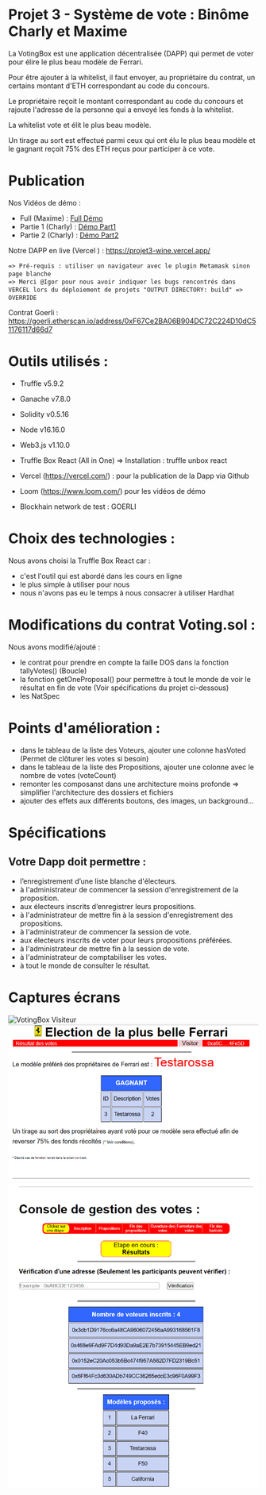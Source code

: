 # Projet 3 - Système de vote : Binôme Charly et Maxime

La VotingBox est une application décentralisée (DAPP) qui permet de voter pour élire le plus beau modèle de Ferrari.

Pour être ajouter à la whitelist, il faut envoyer, au propriétaire du contrat, un certains montant d'ETH correspondant au code du concours.

Le propriétaire reçoit le montant correspondant au code du concours et rajoute l'adresse de la personne qui a envoyé les fonds à la whitelist.

La whitelist vote et élit le plus beau modèle.

Un tirage au sort est effectué parmi ceux qui ont élu le plus beau modèle et le gagnant reçoit 75% des ETH reçus pour participer à ce vote.

# Publication

Nos Vidéos de démo :
- Full (Maxime) : [Full Démo](https://www.loom.com/share/ec24a62f6f3f44208c2a376726ce11b9?sid=d05e3338-d264-4e2c-809a-f9a053eb3792)
- Partie 1 (Charly) : [Démo Part1](https://www.loom.com/share/d59dab984b0a4e82a6a8c95d7b6c1a0b?sid=b7c8901e-a25b-4d3f-b81d-a04ef4ba8de4)
- Partie 2 (Charly) : [Démo Part2](https://www.loom.com/share/a42ec549b1bf4706ac03181f12360272?sid=8f7b9672-6dd4-4131-8108-0756ff9da10f)

Notre DAPP en live (Vercel ) : https://projet3-wine.vercel.app/

    => Pré-requis : utiliser un navigateur avec le plugin Metamask sinon page blanche
    => Merci @Igor pour nous avoir indiquer les bugs rencontrés dans VERCEL lors du déploiement de projets "OUTPUT DIRECTORY: build" => OVERRIDE

Contrat Goerli : https://goerli.etherscan.io/address/0xF67Ce2BA06B904DC72C224D10dC51176117d66d7

# Outils utilisés : 

* Truffle v5.9.2
* Ganache v7.8.0
* Solidity v0.5.16
* Node v16.16.0
* Web3.js v1.10.0
* Truffle Box React (All in One) => Installation : truffle unbox react

 * Vercel (https://vercel.com/) : pour la publication de la Dapp via Github
 * Loom (https://www.loom.com/) pour les vidéos de démo
 * Blockhain network de test : GOERLI

# Choix des technologies : 

Nous avons choisi la Truffle Box React car : 
- c'est l'outil qui est abordé dans les cours en ligne
- le plus simple à utiliser pour nous
- nous n'avons pas eu le temps à nous consacrer à utiliser Hardhat

# Modifications du contrat Voting.sol :

Nous avons modifié/ajouté :
 - le contrat pour prendre en compte la faille DOS dans la fonction tallyVotes() (Boucle)
 - la fonction getOneProposal() pour permettre à tout le monde de voir le résultat en fin de vote (Voir spécifications du projet ci-dessous)
 - les NatSpec

 # Points d'amélioration :

 - dans le tableau de la liste des Voteurs, ajouter une colonne hasVoted (Permet de clôturer les votes si besoin)
 - dans le tableau de la liste des Propositions, ajouter une colonne avec le nombre de votes (voteCount)
 - remonter les composanst dans une architecture moins profonde => simplifier l'architecture des dossiers et fichiers
 - ajouter des effets aux différents boutons, des images, un background...

# Spécifications
## Votre Dapp doit permettre : 

* l’enregistrement d’une liste blanche d'électeurs.
* à l'administrateur de commencer la session d'enregistrement de la proposition.
* aux électeurs inscrits d’enregistrer leurs propositions.
* à l'administrateur de mettre fin à la session d'enregistrement des propositions.
* à l'administrateur de commencer la session de vote.
* aux électeurs inscrits de voter pour leurs propositions préférées.
* à l'administrateur de mettre fin à la session de vote.
* à l'administrateur de comptabiliser les votes.
* à tout le monde de consulter le résultat.

# Captures écrans

<img src="/img/VotingBox_VisitorStart.png" alt="VotingBox Visiteur">

<img src="/img/VotingBox_VisitorFin.png" alt="VotingBox Visiteur Fin de vote">

<img src="/img/VotingBox_AdminFin.png" alt="Admin Console">



